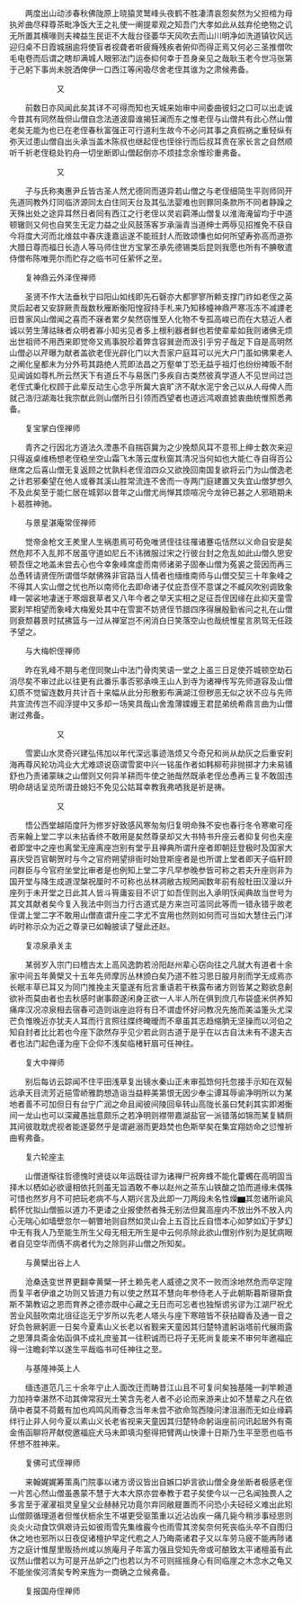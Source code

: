 <!-- { "loadSidebar": true } -->
　　两度出山动涉春秋佛陇原上晓猿灵鹫峰头夜鹤不胜凄清哀怨矣然为父担棺为母执斧曲尽释尊茶毗净饭大王之礼使一阐提辈观之知吾门大孝如此从兹弃伦绝物之讥无所置其横喙则夫裨益生民讵不大哉台径萎华天风吹去而山川明净如洗道镇钦风远迎归桌不日霞城捆逾将使盲者视聋者听疲癃残疾者俯仰而得正焉又何必三圣推僧吹毛电卷而后谓之瞎却满城人眼邪法门运泰抑何幸于吾身亲见之哉耿玉老今世冯张第于己躬下事尚未脱洒俾伊一口西江等闲吸尽舍老侄其谁为之肃候弗备。

　　　　　　又

　　前数日亦风闻此矣其详不可得而知也天城来始审中间委曲彼妇之口可以出走诚今昔其有同然哉但山僧自念法道波靡谁揭狂澜而东之惟老侄与山僧共有此心然山僧老矣无能为也已在老侄春秋富强正可行道利生故今不必问其事之真假祸之重轻纵有弥天过患山僧自出头承当盖木陈叔也继起侄也侄徐行而后叔耳责在家长言之自然顺听千祈老侄稳处钓舟一切坐断即山僧起倒亦不烦挂念余惟珍重弗备。

　　　　　　又

　　子与氏称夷惠尹丘皆古圣人然尤德同而道异若山僧之与老侄细简生平则师同开先道同教外灯同临济源同太白住同天台及其弘法婴难也则罪同条款所不同者静躁之天殊出处之途异耳然日者同有西江之行老侄以灵岩羁滞山僧复以淮海淹留均于中道顿辙则又何也自笑生无定力益之业风鼓荡客岁承淄青当道绅士两辱见招推免不获自今将度大河而北维兹中春庆逢嘉运遂不能班封人而致颂慊也如何所望寿弥高而道弥大腊日尊而福日长造人等马师住世方宝掌丕承先德锡类后昆则我愿也所有不腆敬遣侍僧布陈唯莞尔而贮存之临书可任萦怀之至。

　　复神鼎云外泽侄禅师

　　圣贤不作大法垂秋宁曰阳山如线即先石磬亦大都寥寥所赖支撑门祚如老侄之英灵后起者又安辞厥责哉数秋雁断衡阳惶寂持手札来乃知移幢神鼎严寒冱冻不减諲老旧昔家风山僧闻之喜而不寐者累夕矣然窃惟至人化物不专孤高峻已而在大慈近人者诚以劳生薄祜昧者众明者寡小知劣见者多上根利器者鲜也若使辈辈如我则诸佛无烦出世祖师不用西来即觉帝又焉事脱珍着弊含容巽逊而汲引乎穷子哉足下自是高明然山僧必以芹曝为献者盖欲老侄光辟化门以大吾家户庭耳可以光大户门虽如佛果老人之阐化皇都未为分外苟其路绝人荒即法昌之万壑单丁恐无益乎祖灯也纷纷裨贩不耐见闻诚如尊札所云然天下有道丘不与易医门多疾自古类然彼真学道人不见世间过岂老侄式秉化权顾于此辈反动生心念乎所冀大哀旷济不猒水泥宁舍己以从人母俾人而就己浩归湖海壮我宗猷此则山僧所日引领而西望者也道远鸿艰直摅衷曲统惟照悉弗备。

　　复宝掌白侄禅师

　　青齐之行因北方道法久湮愚不自揣窃冀为之少挽颓风耳不意邗上绅士数次来迎只得返桌维杨想老侄稳坐空山霜飞木落云度秋窗其清况当何如也大能仁寺自得百公继席之后喜山僧无复返顾之忧孰料老侄洎四众又欲挽回南国复欲将云门为山僧逸老之计若邪秦望在他人或眷其溪山胜常流连不舍而一寺两门庭建置又失宜山僧梦想久不及此矣至于能仁居在城郭以昔年之山僧尤尚惮其烦喧况今龙钟已甚之人邪晤期未卜曷胜神驰。

　　与景星湛庵常侄禅师

　　觉帝金枪文王羑里人生祸患焉可苟免唯贤侄往往罹诸蹇屯恬然以义命自安是矣然危邦不入乱邦不居虽守道如尼丘不讳微服过宋之行彼台封之危乱如此山僧久思安顿吾侄之地盖未尝去心也今幸象峰席虚而南师诸弟子固奉山僧为菟裘之营因而再三怂恿转请贤侄所谓借华献佛殊非官路当人情者也缅维南师与山僧交契三十年象峰之不得其人实山僧之忧也所以南师化去即命诸子仗庇吾侄不意谋之不臧风吹别调致象峰一袈裟地凄迷于寒烟衰草者又八年今者之举天实相之足征吾侄因缘在此抑天童雪窦刹竿相望而象峰大梅爰处其中在雪窦不妨贤侄节腊四序得展殷勤省问之礼在山僧则衰颓暮景时拭拂篮与一过从禅室岂不闲消白日笑落空山也哉统惟星言夙驾无任跂予望之。

　　与大梅帜侄禅师

　　昨在乳峰不期与老侄同聚山中法门骨肉笑语一堂之上虽三日足使芥城顿空劫石消尽矣不审过此以往更有此番乐事否邪承唤王山人到寺为诸禅传写先师道容及山僧幻质不觉留连数月共计百十来幅从此分形散影布满湖江但秽恶无似之状不应与先师共宣流传岂不阎浮提中又多却一场笑具哉山舍澹薄媟嫚王君昆弟统希鼎言曲为山僧谢过弗备。

　　　　　　又

　　雪窦山水灵奇兴建弘伟加以年代深远事迹浩烦又今奇兄和尚从劫灰之后重安刹海再尊风轮功鸿业大尤难颂说窃谓雪窦中兴一铭虽作者如韩柳苟非抛掷才力未易铺舒也乃责诸蒙昧之山僧则又何异羊耕而牛使之驰哉然既承老侄怂恿再三复不敢固违明命胡话呈览所谓丑媳妇不免见公姑耳幸教我弗哂我是祈是祷。

　　　　　　又

　　悟公西堂越陌度阡为修岁好致感风寒匆匆归复明命殊不安也春行冬令寒嗽可痊否来翰上堂二字以未拈香终不敢用是矣然尊录却又大书特书升座云者抑复何也夫座者即堂中之座也离堂无座离座岂别有堂乎且禅典所谓升座者即朝廷登极时及国家大喜庆受百官朝贺时与今之官府朔望排衙时始登斯座者是也所谓上堂者即天子临轩顾问群臣与今官府坐堂比审者是也例知上堂二字凡早参晚参皆可称之若夫升座则非为国开堂与降生成道涅槃祝厘时不可称也丛林凋敝古规罔闻数年前有般杜田汉漫以升座列于未开堂之日此其人皆斗筲庸妄目不识丁如吾侄则出入承明饫闻典故当世号为其文其献者矣今复入我法中则当力行古道式是方来岂可滥同此等而一错永错乎故老侄谓上堂二字不敢用山僧直谓升座二字尤不宜用也然则如何而可当如大慧住云门洋屿时称示众为近之尊录已如翰披读了璧此还赵。

　　复凉泉承关主

　　某弱岁入宗门曰稽古太上高风逸韵若汾阳赵州辈心窃向往之凡就大有道者十余家中间五年黄檗又十五年先师摩厉丛林颁白矣乃道不胜习思日朘月削而学无成焉亦长眠丰草已耳又为同门推挽主天童遂有卮言重语若干秩露布诸方则皆某之黥欲息劓欲补而莫由者也去秋感时谢事颇遂闲身正欲一人半人所在俱到庶几布袋盛米供养知痛痒汉况凉泉相去宿春可造则诣座迨将有日不谓虚怀好问教况先施而美溢箑头尤深芒负惟晚近亦犹夫人耳而行言照往牒终晻暧而不章虽其志趋缩朒无坚操而以河伯之知自封者比比若也今座下欿然存乎见少若此则古道于是乎在以古自汰未有不逮夫古者也法门起色谨为座下企仰不浅矣临楮轩眉可任神往。

　　复大中禅师

　　别后每访云踪闻不住平田浅草复出镜水秦山正未审孤筇何托忽接手示知在双髻远承天目流芳近挹雪峤雅韵想造诣当益粹美第恨无因少奉尘谭耳辱谕净明所以为某地者善不可加但日有台宁广润之命且闻彼间陵回阜转山高陇长虽曰梵刹其实即湘衡间一龙山也可以深藏愚拙意颇乐之若净明则襟带嘉湖盐官一派错落如锦而某复鳞厕其间彼耽耽虎视者能遂晏然乎是谓避溺而更趋焚也色斯举矣在集宜翔妨命之愆惟祈曲宥弗备。

　　复六轮座主

　　山僧道惭往哲德愧时贤徒以年运既往谬为诸禅尸祝奔蜂不能化藿蠋在高明固当择木以栖如必欲谩相依托则虽无旨酒敢不奉以赵州之茶东山铁酸之馅而道缘未偶殊可惜也然岁月不可把玩老病不与人期兴言及此即一刀两段未名性燥▆其忽诸所谕风鹤怀忧拟山僧振以道力不更诿之业报使然者殊无别法但冀高座内不放出外不放入内心无喘心如墙壁忽尔一朝瞥地则自然如灵山会上五百比丘自悟本心如梦如幻于梦幻中无有我人乃至能生所生父母无相无所生是中云何杀除此欲山僧别作别为是犹病眼者自见空华而倩不病者代为之除则非山僧之所知矣。

　　与黄檗出谷上人

　　沧桑迭变世界更翻幸黄檗一抔土赖先老人威德之灵不一败而涂地然危而卒定隍而复平者伊谁之功则又皆道力有以使之然耳不慧向年参侍老人于此朝斯暮斯寝斯食斯不第教诏之恩而育养之德亦既中心藏之无日而可忘者也独惭谫劣谬为江湖尸祝尤苦业风鼓吹南北徂征迄无宁岁所以先老人塔头与座下寒暄皆不获拈瓣香及通一音之好负咎厥躬匪一日矣今夏素山义长老以省觐来天童因其归楚特遣躬诣塔前代展雨露之思薄具斋金佑函俱不成礼庶鉴其一往积诚而已将子无死尚复能来不审何年邀福庇得一注瞻刹竿以遂生平哉临书可任神往之至。

　　与基隆神英上人

　　缅违道范几三十余年宁止人面改迁而畴昔江山且不可复问矣独基隆一刹竿赖道力加持幸湛然不动其俾常寂光土笑含先老人者不必论而来游来止如不慧辈之凡在依荫中者莫不荷戴有加也鸡鸣风雨眷念当年未尝不欲命驾西陵问津沮溺而无如业缘羁绊行止非人何今夏以素山义长老省视来天童因其归楚特命躬诣座前问讯起居外有斋金侑函聊将芹献傥邀福庇犬马未即填沟壑得把臂两山快谭十日斯乃生平至愿也临书怀想不胜神来。

　　复佛可式侄禅师

　　来翰娓娓筹策禹门院事以诸方谤议皆出自嫉口妒言欲山僧全身坐断者极感老侄一片苦心然山僧虽愚蒙不慧于大本大原亦尝奉教于君子矣使今以一己名闻独畏人之多言至于濯濯祖灵皇皇父业赫赫兄功竟尔弃同敝屣置而不问恐小夫硁硁义难出此矧山僧颇循理道者但惟伏枥余生不堪更受驱策重以近沾齿疾一痛几毙今稍涉事经思则炎炎火动食饮俱艰诗云如彼雨雪先集维霰今也雨雪其滂矣奈何死丧临头卒不自图归休之地也邪所以日夜促诸檀护早定代庖之人乃晦斋诸君子又以车劳马疲不能再陟诸方之庭计惟屋里贩扬州咸以旅庵月子年富力强且受知先帝或可酿致太平诸檀虽有此议然山僧若以为可是开丛妒之门也若以为不可则摇摇身心有同临崖之木念水之龟又不能坐俟河清矣专盻来旌为一商确之立候弗备。

　　复报国舟侄禅师

